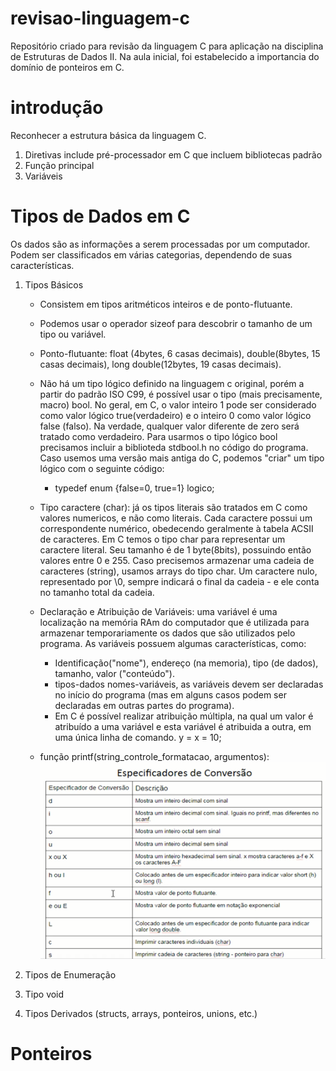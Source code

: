 # revisao-linguagem-c
 Repositório criado para revisão da linguagem C para aplicação na disciplina de Estruturas de Dados II. Na aula inicial, foi estabelecido a importancia do domínio de ponteiros em C.

# introdução
Reconhecer a estrutura básica da linguagem C.
1. Diretivas include pré-processador em C que incluem bibliotecas padrão 
2. Função principal
3. Variáveis

# Tipos de Dados em C
Os dados são as informações a serem processadas por um computador. Podem ser classificados em várias categorias, dependendo de suas características.
1. Tipos Básicos
    - Consistem em tipos aritméticos inteiros e de ponto-flutuante.

    - Podemos usar o operador sizeof para descobrir o tamanho de um tipo ou variável.

    - Ponto-flutuante: float (4bytes, 6 casas decimais), double(8bytes, 15 casas decimais), long double(12bytes, 19 casas decimais).

    - Não há um tipo lógico definido na linguagem c original, porém a partir do padrão ISO C99, é possível usar o tipo (mais precisamente, macro) bool. No geral, em C, o valor inteiro 1 pode ser considerado como valor lógico true(verdadeiro) e o inteiro 0 como valor lógico false (falso). Na verdade, qualquer valor diferente de zero será tratado como verdadeiro. Para usarmos o tipo lógico bool precisamos incluir a biblioteda stdbool.h no código do programa.
    Caso usemos uma versão mais antiga do C, podemos "criar" um tipo lógico com o seguinte código:
        - typedef enum {false=0, true=1} logico;

    - Tipo caractere (char): já os tipos literais são tratados em C como valores numericos, e não como literais. Cada caractere possui um correspondente numérico, obedecendo geralmente à tabela ACSII de caracteres. Em C temos o tipo char para representar um caractere literal. Seu tamanho é de 1 byte(8bits), possuindo então valores entre 0 e 255. Caso precisemos armazenar uma cadeia de caracteres (string), usamos arrays do tipo char. Um caractere nulo, representado por \0, sempre indicará o final da cadeia - e ele conta no tamanho total da cadeia.

    - Declaração e Atribuição de Variáveis: uma variável é uma localização na memória RAm do computador que é utilizada para armazenar temporariamente os dados que são utilizados pelo programa. As variáveis possuem algumas características, como: 
        - Identificação("nome"), endereço (na memoria), tipo (de dados), tamanho, valor ("conteúdo").
        - tipos-dados nomes-variáveis, as variáveis devem ser declaradas no início do programa (mas em alguns casos podem ser declaradas em outras partes do programa).
        - Em C é possível realizar atribuição múltipla, na qual um valor é atribuído a uma variável e esta variável é atribuida a outra, em uma única linha de comando. y = x = 10;

    - função printf(string_controle_formatacao, argumentos): 
    ![Especificadores de Conversão](./img/image.png)
  




2. Tipos de Enumeração
    
3. Tipo void
4. Tipos Derivados (structs, arrays, ponteiros, unions, etc.)

# Ponteiros
